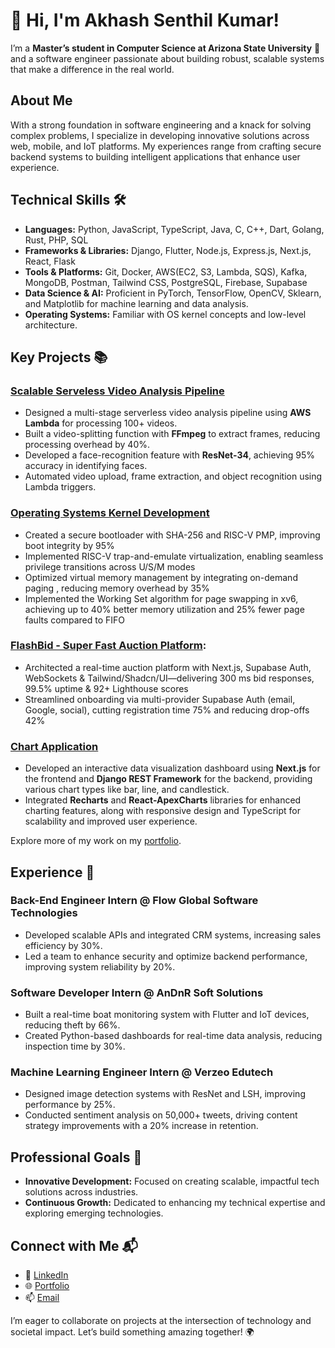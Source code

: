 # 👋 Hi, I'm Akhash Senthil Kumar!  
I’m a **Master’s student in Computer Science at Arizona State University** 🌵 and a software engineer passionate about building robust, scalable systems that make a difference in the real world.  

## About Me  
With a strong foundation in software engineering and a knack for solving complex problems, I specialize in developing innovative solutions across web, mobile, and IoT platforms. My experiences range from crafting secure backend systems to building intelligent applications that enhance user experience.  

## Technical Skills 🛠️  
- **Languages:** Python, JavaScript, TypeScript, Java, C, C++, Dart, Golang, Rust, PHP, SQL  
- **Frameworks & Libraries:** Django, Flutter, Node.js, Express.js, Next.js, React, Flask  
- **Tools & Platforms:** Git, Docker, AWS(EC2, S3, Lambda, SQS), Kafka, MongoDB, Postman, Tailwind CSS, PostgreSQL, Firebase, Supabase
- **Data Science & AI:** Proficient in PyTorch, TensorFlow, OpenCV, Sklearn, and Matplotlib for machine learning and data analysis.  
- **Operating Systems:** Familiar with OS kernel concepts and low-level architecture.  

## Key Projects 📚  

### [Scalable Serveless Video Analysis Pipeline]()
- Designed a multi-stage serverless video analysis pipeline using **AWS Lambda** for processing 100+ videos.
- Built a video-splitting function with **FFmpeg** to extract frames, reducing processing overhead by 40%.
- Developed a face-recognition feature with **ResNet-34**, achieving 95% accuracy in identifying faces.
- Automated video upload, frame extraction, and object recognition using Lambda triggers.
  
### [Operating Systems Kernel Development]()
- Created a secure bootloader with SHA-256 and RISC-V PMP, improving boot integrity by 95%
- Implemented RISC-V trap-and-emulate virtualization, enabling seamless privilege transitions across U/S/M modes
- Optimized virtual memory management by integrating on-demand paging , reducing memory overhead by 35%
- Implemented the Working Set algorithm for page swapping in xv6, achieving up to 40% better memory utilization and 25% fewer page faults compared to FIFO

### [FlashBid - Super Fast Auction Platform](https://github.com/Akhash16/FlashBid):
-  Architected a real-time auction platform with Next.js, Supabase Auth, WebSockets & Tailwind/Shadcn/UI—delivering 300 ms bid responses, 99.5% uptime & 92+ Lighthouse scores
- Streamlined onboarding via multi-provider Supabase Auth (email, Google, social), cutting registration time 75% and reducing drop-offs 42%
  
### [Chart Application](https://github.com/Akhash16/Chart-Application)  
- Developed an interactive data visualization dashboard using **Next.js** for the frontend and **Django REST Framework** for the backend, providing various chart types like bar, line, and candlestick.  
- Integrated **Recharts** and **React-ApexCharts** libraries for enhanced charting features, along with responsive design and TypeScript for scalability and improved user experience.



Explore more of my work on my [portfolio](https://akhash16.github.io/).  

## Experience 💼  
### **Back-End Engineer Intern** @ Flow Global Software Technologies  
- Developed scalable APIs and integrated CRM systems, increasing sales efficiency by 30%.  
- Led a team to enhance security and optimize backend performance, improving system reliability by 20%.  

### **Software Developer Intern** @ AnDnR Soft Solutions  
- Built a real-time boat monitoring system with Flutter and IoT devices, reducing theft by 66%.  
- Created Python-based dashboards for real-time data analysis, reducing inspection time by 30%.  

### **Machine Learning Engineer Intern** @ Verzeo Edutech  
- Designed image detection systems with ResNet and LSH, improving performance by 25%.  
- Conducted sentiment analysis on 50,000+ tweets, driving content strategy improvements with a 20% increase in retention.  

## Professional Goals 🚀  
- **Innovative Development:** Focused on creating scalable, impactful tech solutions across industries.  
- **Continuous Growth:** Dedicated to enhancing my technical expertise and exploring emerging technologies.  

## Connect with Me 📬  
- 🔗 [LinkedIn](https://linkedin.com/in/akhash-senthilkumar)  
- 🌐 [Portfolio](https://akhash16.github.io/)  
- 📫 [Email](mailto:akhash.sk16@gmail.com)  

I’m eager to collaborate on projects at the intersection of technology and societal impact. Let’s build something amazing together! 🌍
